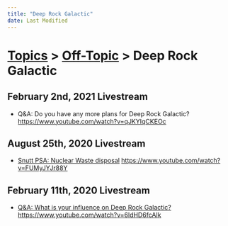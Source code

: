 ```yaml
---
title: "Deep Rock Galactic"
date: Last Modified
---
```

# [Topics](../../topics.md) > [Off-Topic](../../topics/off-topic.md) > Deep Rock Galactic

## February 2nd, 2021 Livestream
* Q&A: Do you have any more plans for Deep Rock Galactic? https://www.youtube.com/watch?v=qJKYIqCKEOc

## August 25th, 2020 Livestream
* [Snutt PSA: Nuclear Waste disposal](../../transcriptions/yt-FUMyJYJr88Y.md) https://www.youtube.com/watch?v=FUMyJYJr88Y

## February 11th, 2020 Livestream
* [Q&A: What is your influence on Deep Rock Galactic?](../../transcriptions/yt-6ldHD6fcAIk.md) https://www.youtube.com/watch?v=6ldHD6fcAIk
